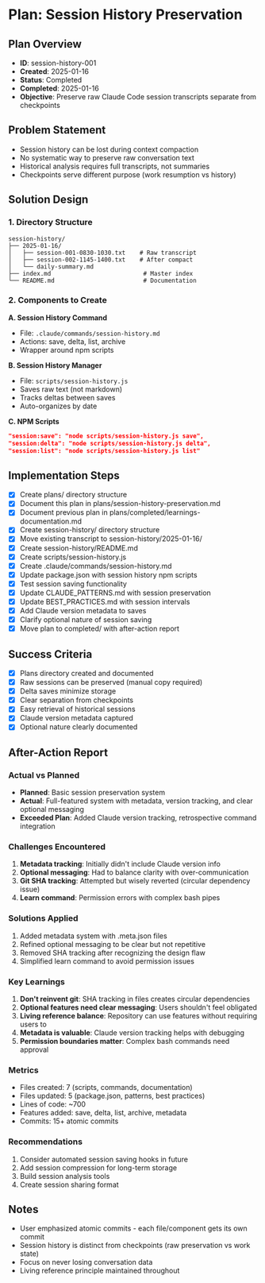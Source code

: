 # Plan: Session History Preservation

## Plan Overview
- **ID**: session-history-001
- **Created**: 2025-01-16
- **Status**: Completed
- **Completed**: 2025-01-16
- **Objective**: Preserve raw Claude Code session transcripts separate from checkpoints

## Problem Statement
- Session history can be lost during context compaction
- No systematic way to preserve raw conversation text
- Historical analysis requires full transcripts, not summaries
- Checkpoints serve different purpose (work resumption vs history)

## Solution Design

### 1. Directory Structure
```
session-history/
├── 2025-01-16/
│   ├── session-001-0830-1030.txt    # Raw transcript
│   ├── session-002-1145-1400.txt    # After compact
│   └── daily-summary.md             
├── index.md                          # Master index
└── README.md                         # Documentation
```

### 2. Components to Create

**A. Session History Command**
- File: `.claude/commands/session-history.md`
- Actions: save, delta, list, archive
- Wrapper around npm scripts

**B. Session History Manager**
- File: `scripts/session-history.js`
- Saves raw text (not markdown)
- Tracks deltas between saves
- Auto-organizes by date

**C. NPM Scripts**
```json
"session:save": "node scripts/session-history.js save",
"session:delta": "node scripts/session-history.js delta",
"session:list": "node scripts/session-history.js list"
```

## Implementation Steps

- [x] Create plans/ directory structure
- [x] Document this plan in plans/session-history-preservation.md
- [x] Document previous plan in plans/completed/learnings-documentation.md
- [x] Create session-history/ directory structure
- [x] Move existing transcript to session-history/2025-01-16/
- [x] Create session-history/README.md
- [x] Create scripts/session-history.js
- [x] Create .claude/commands/session-history.md
- [x] Update package.json with session history npm scripts
- [x] Test session saving functionality
- [x] Update CLAUDE_PATTERNS.md with session preservation
- [x] Update BEST_PRACTICES.md with session intervals
- [x] Add Claude version metadata to saves
- [x] Clarify optional nature of session saving
- [x] Move plan to completed/ with after-action report

## Success Criteria
- [x] Plans directory created and documented
- [x] Raw sessions can be preserved (manual copy required)
- [x] Delta saves minimize storage
- [x] Clear separation from checkpoints
- [x] Easy retrieval of historical sessions
- [x] Claude version metadata captured
- [x] Optional nature clearly documented

## After-Action Report

### Actual vs Planned
- **Planned**: Basic session preservation system
- **Actual**: Full-featured system with metadata, version tracking, and clear optional messaging
- **Exceeded Plan**: Added Claude version tracking, retrospective command integration

### Challenges Encountered
1. **Metadata tracking**: Initially didn't include Claude version info
2. **Optional messaging**: Had to balance clarity with over-communication
3. **Git SHA tracking**: Attempted but wisely reverted (circular dependency issue)
4. **Learn command**: Permission errors with complex bash pipes

### Solutions Applied
1. Added metadata system with .meta.json files
2. Refined optional messaging to be clear but not repetitive
3. Removed SHA tracking after recognizing the design flaw
4. Simplified learn command to avoid permission issues

### Key Learnings
1. **Don't reinvent git**: SHA tracking in files creates circular dependencies
2. **Optional features need clear messaging**: Users shouldn't feel obligated
3. **Living reference balance**: Repository can use features without requiring users to
4. **Metadata is valuable**: Claude version tracking helps with debugging
5. **Permission boundaries matter**: Complex bash commands need approval

### Metrics
- Files created: 7 (scripts, commands, documentation)
- Files updated: 5 (package.json, patterns, best practices)
- Lines of code: ~700
- Features added: save, delta, list, archive, metadata
- Commits: 15+ atomic commits

### Recommendations
1. Consider automated session saving hooks in future
2. Add session compression for long-term storage
3. Build session analysis tools
4. Create session sharing format

## Notes
- User emphasized atomic commits - each file/component gets its own commit
- Session history is distinct from checkpoints (raw preservation vs work state)
- Focus on never losing conversation data
- Living reference principle maintained throughout